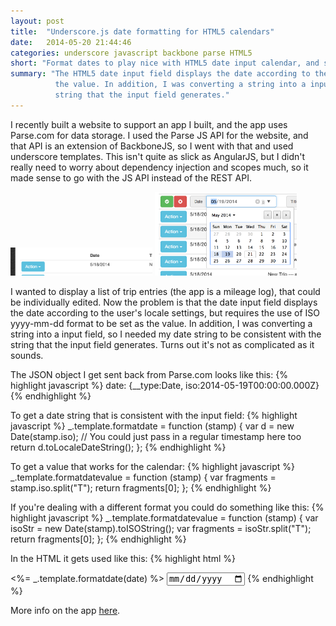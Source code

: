 ```yaml
---
layout: post
title:  "Underscore.js date formatting for HTML5 calendars"
date:   2014-05-20 21:44:46
categories: underscore javascript backbone parse HTML5
short: "Format dates to play nice with HTML5 date input calendar, and still look nice to the user."
summary: "The HTML5 date input field displays the date according to the user's locale settings, but requires the use of ISO yyyy-mm-dd format to be set as
          the value. In addition, I was converting a string into a input field, so I needed my date string to be consistent with the
          string that the input field generates."
---
```


I recently built a website to support an app I built, and the app uses Parse.com for data storage. I used the Parse JS API
for the website, and that API is an extension of BackboneJS, so I went with that and used underscore templates. This isn't
quite as slick as AngularJS, but I didn't really need to worry about dependency injection and scopes much, so it made sense to go
with the JS API instead of the REST API.

<div style="width: 100%;" class="clearfix">
    <img class="pull-left" style="width: 45%" src="/assets/img/posts/tableview.png">
    <img class="pull-left" style="width: 45%" src="/assets/img/posts/calendarview.png">
</div>

I wanted to display a list of trip entries (the app is a mileage log), that could be individually edited. Now the problem is that the
date input field displays the date according to the user's locale settings, but requires the use of ISO yyyy-mm-dd format to be set as
the value. In addition, I was converting a string into a input field, so I needed my date string to be consistent with the
string that the input field generates. Turns out it's not as complicated as it sounds.

The JSON object I get sent back from Parse.com looks like this:
{% highlight javascript %}
date: {__type:Date, iso:2014-05-19T00:00:00.000Z}
{% endhighlight %}

To get a date string that is consistent with the input field:
{% highlight javascript %}
_.template.formatdate = function (stamp) {
    var d = new Date(stamp.iso); // You could just pass in a regular timestamp here too
    return d.toLocaleDateString();
};
{% endhighlight %}

To get a value that works for the calendar:
{% highlight javascript %}
_.template.formatdatevalue = function (stamp) {
    var fragments = stamp.iso.split("T");
    return fragments[0];
};
{% endhighlight %}

If you're dealing with a different format you could do something like this:
{% highlight javascript %}
 _.template.formatdatevalue = function (stamp) {
     var isoStr = new Date(stamp).toISOString();
     var fragments = isoStr.split("T");
     return fragments[0];
 };
{% endhighlight %}

In the HTML it gets used like this:
{% highlight html %}
<td class="current"><%= _.template.formatdate(date) %></td>
<input type="date" value="<%= _.template.formatdatevalue(date) %>">
{% endhighlight %}

More info on the app [here](http://triptrax.focus-43.com/).